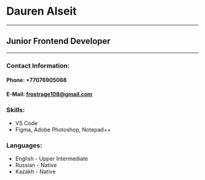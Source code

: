 # Dauren Alseit
--------------------------
## Junior Frontend Developer
__________________________
### Contact Information:
#### **Phone:** +77076905068
#### **E-Mail:** frostrage108@gmail.com

### Skills:
- VS Code
- Figma, Adobe Photoshop, Notepad++

### Languages:
- English - Upper Intermediate
- Russian - Native
- Kazakh - Native
